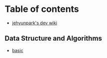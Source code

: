 # Table of contents

* [jehyunpark's dev wiki](README.md)

## Data Structure and Algorithms

* [basic](data-structure-and-algorithms/basic.md)

